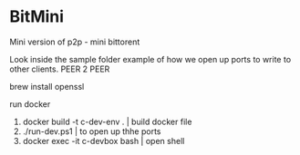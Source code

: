 # BitMini
Mini version of p2p - mini bittorent

Look inside the sample folder
example of how we open up ports to write to other clients. PEER 2 PEER 


brew install openssl


run docker
1. docker build -t c-dev-env .      | build docker file 
2. ./run-dev.ps1                    | to open up thhe ports 
3. docker exec -it c-devbox bash    | open shell
